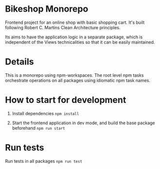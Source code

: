 # Bikeshop Monorepo

Frontend project for an online shop with basic shopping cart. It's built following Robert C. Martins Clean Architecture principles.

Its aims to have the application logic in a separate package, which is independent of the Views technicalities so that it can be easily maintained.

# Details

This is a monorepo using npm-workspaces. The root level npm tasks orchestrate operations on all packages using idiomatic npm task names.

# How to start for development

1. Install dependencies
`npm install`

2. Start the frontend application in dev mode, and build the base package beforehand
`npm run start`

# Run tests

Run tests in all packages
`npm run test`

